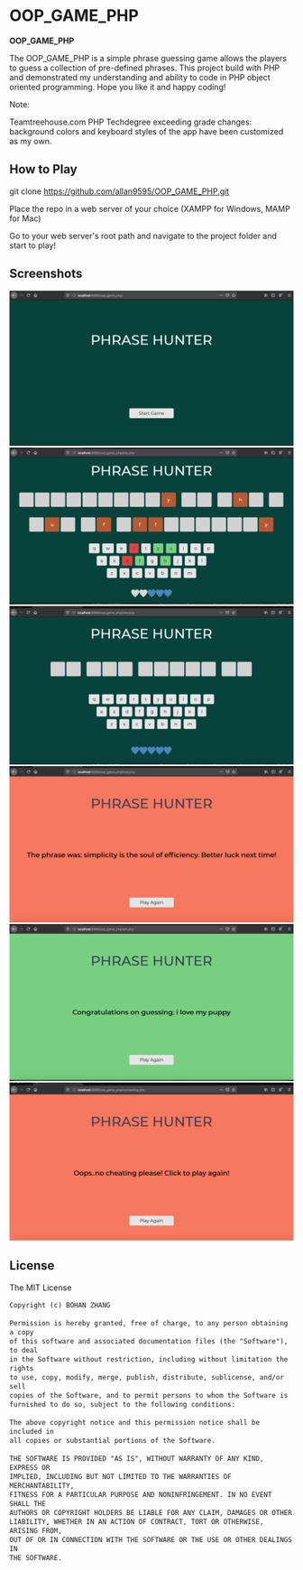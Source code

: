 # OOP_GAME_PHP

**OOP_GAME_PHP** 

The OOP_GAME_PHP is a simple phrase guessing game allows the players to guess a collection of pre-defined phrases. This project build with PHP and demonstrated my understanding and ability to code in PHP object oriented programming. Hope you like it and happy coding!

Note: 

Teamtreehouse.com PHP Techdegree exceeding grade changes: background colors and keyboard styles of the app have been customized as my own.

## How to Play

git clone https://github.com/allan9595/OOP_GAME_PHP.git

Place the repo in a web server of your choice (XAMPP for Windows, MAMP for Mac)

Go to your web server's root path and navigate to the project folder and start to play!

## Screenshots

<img src='./screenshots/1.png' title='screenshot' width='' alt='screenshot' />

<img src='./screenshots/2.png' title='screenshot' width='' alt='screenshot' />

<img src='./screenshots/3.png' title='screenshot' width='' alt='screenshot' />

<img src='./screenshots/4.png' title='screenshot' width='' alt='screenshot' />

<img src='./screenshots/5.png' title='screenshot' width='' alt='screenshot' />

<img src='./screenshots/6.png' title='screenshot' width='' alt='screenshot' />

## License

   The MIT License

    Copyright (c) BOHAN ZHANG

    Permission is hereby granted, free of charge, to any person obtaining a copy
    of this software and associated documentation files (the "Software"), to deal
    in the Software without restriction, including without limitation the rights
    to use, copy, modify, merge, publish, distribute, sublicense, and/or sell
    copies of the Software, and to permit persons to whom the Software is
    furnished to do so, subject to the following conditions:

    The above copyright notice and this permission notice shall be included in
    all copies or substantial portions of the Software.

    THE SOFTWARE IS PROVIDED "AS IS", WITHOUT WARRANTY OF ANY KIND, EXPRESS OR
    IMPLIED, INCLUDING BUT NOT LIMITED TO THE WARRANTIES OF MERCHANTABILITY,
    FITNESS FOR A PARTICULAR PURPOSE AND NONINFRINGEMENT. IN NO EVENT SHALL THE
    AUTHORS OR COPYRIGHT HOLDERS BE LIABLE FOR ANY CLAIM, DAMAGES OR OTHER
    LIABILITY, WHETHER IN AN ACTION OF CONTRACT, TORT OR OTHERWISE, ARISING FROM,
    OUT OF OR IN CONNECTION WITH THE SOFTWARE OR THE USE OR OTHER DEALINGS IN
    THE SOFTWARE.